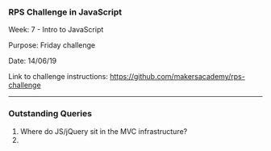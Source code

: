 ### RPS Challenge in JavaScript

Week: 7 - Intro to JavaScript

Purpose: Friday challenge

Date: 14/06/19

Link to challenge instructions: https://github.com/makersacademy/rps-challenge

---------

### Outstanding Queries

1. Where do JS/jQuery sit in the MVC infrastructure?
2. 